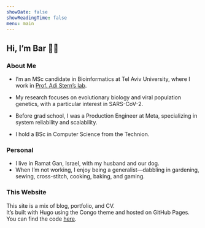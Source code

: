 ```yaml
---
showDate: false  
showReadingTime: false  
menu: main  
---
```

## Hi, I’m Bar 👋🏻  

### About Me  
- I’m an MSc candidate in Bioinformatics at Tel Aviv University, where I work in [Prof. Adi Stern’s lab](https://www.sternadi.com/).  
- My research focuses on evolutionary biology and viral population genetics, with a particular interest in SARS-CoV-2.  

- Before grad school, I was a Production Engineer at Meta, specializing in system reliability and scalability.  
- I hold a BSc in Computer Science from the Technion.  

### Personal  
- I live in Ramat Gan, Israel, with my husband and our dog.  
- When I’m not working, I enjoy being a generalist—dabbling in gardening, sewing, cross-stitch, cooking, baking, and gaming.  

### This Website  
This site is a mix of blog, portfolio, and CV.  
It’s built with Hugo using the Congo theme and hosted on GitHub Pages.  
You can find the code [here](https://github.com/barjacobi/barjacobi.github.io).
